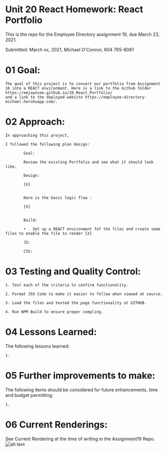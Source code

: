 # Unit 20 React Homework: React Portfolio

This is the repo for the Employee Directory assignment 19, due March 23, 2021.


Submitted: March xx, 2021, Michael O'Connor, 604 765-6061

# 01 Goal: 

    The goal of this project is to convert our portfolio from Assignment 16 into a REACT environment. Here is a link to the Github folder https://emjayosee.github.io/20_React_Portfolio/
    and a link to the deployed website https://employee-directory-michael.herokuapp.com/.

# 02 Approach:

    In approaching this project,  

    I followed the following plan design:

            Goal:

            Review the existing Portfolio and see what it should look like. 

            Design:

            [X]	 
        
            
            Here is the basic logic flow :

            [X] 


            Build:

            •	Set up a REACT environment fof the files and create some files to enable the file to render [X]
            
            JS: 

            CSS:
                
            

# 03 Testing and Quality Control:

    1. Test each of the criteria to confirm functionality.

    2. Format JSX Code to make it easier to follow when viewed at source.

    3. Load the files and tested the page functionality at GITHUB.

    4. Run NPM Build to ensure proper compling.


# 04 Lessons Learned:

The following lessons learned:

    1. 

# 05 Further improvements to make:

The following items should be considered for future enhancements, time and budget permitting:

    1. 

# 06 Current Renderings:

See Current Rendering at the time of writing in the Assignment19 Repo. 
![alt text](TBD)